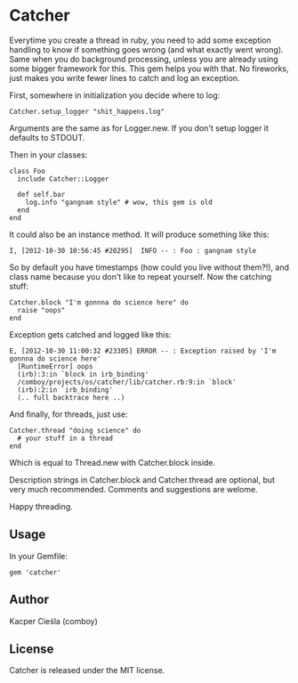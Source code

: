 Catcher
====

Everytime you create a thread in ruby, you need to add some exception handling to know if something goes wrong (and what exactly went wrong). Same when you do background processing, unless you are already using some bigger framework for this. This gem helps you with that. No fireworks, just makes you write fewer lines to catch and log an exception. 

First, somewhere in initialization you decide where to log:

    Catcher.setup_logger "shit_happens.log"

Arguments are the same as for Logger.new. If you don't setup logger it defaults to STDOUT.

Then in your classes:

    class Foo
      include Catcher::Logger

      def self.bar
        log.info "gangnam style" # wow, this gem is old
      end
    end

It could also be an instance method. It will produce something like this:

    I, [2012-10-30 10:56:45 #20295]  INFO -- : Foo : gangnam style

So by default you have timestamps (how could you live without them?!), and class name because you don't like to repeat yourself. Now the catching stuff:

    Catcher.block "I'm gonnna do science here" do
      raise "oops"
    end

Exception gets catched and logged like this:

    E, [2012-10-30 11:00:32 #23305] ERROR -- : Exception raised by 'I'm gonnna do science here'
      [RuntimeError] oops
      (irb):3:in `block in irb_binding'
      /comboy/projects/os/catcher/lib/catcher.rb:9:in `block'
      (irb):2:in `irb_binding'
      (.. full backtrace here ..)

And finally, for threads, just use:

    Catcher.thread "doing science" do
      # your stuff in a thread
    end

Which is equal to Thread.new with Catcher.block inside.

Description strings in Catcher.block and Catcher.thread are optional, but very much recommended. Comments and suggestions are welome.

Happy threading.

Usage
------

In your Gemfile:

    gem 'catcher'

Author
-------

Kacper Cieśla (comboy)

License
-------

Catcher is released under the MIT license.


